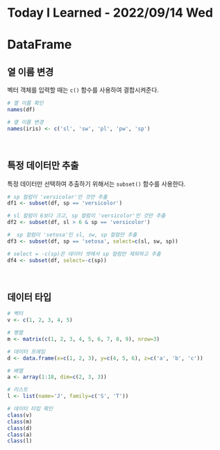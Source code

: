 # Today I Learned - 2022/09/14 Wed

# DataFrame
## 열 이름 변경
벡터 객체를 입력할 때는 `c()` 함수를 사용하여 결합시켜준다.
```r
# 열 이름 확인
names(df)

# 열 이름 변경
names(iris) <- c('sl', 'sw', 'pl', 'pw', 'sp')
```
<br>

## 특정 데이터만 추출
특정 데이터만 선택하여 추출하기 위해서는 `subset()` 함수를 사용한다.
```r
# sp 컬럼이 'versicolor'인 것만 추출
df1 <- subset(df, sp == 'versicolor')

# sl 컬럼이 6보다 크고, sp 컬럼이 'versicolor'인 것만 추출
df2 <- subset(df, sl > 6 & sp == 'versicolor')

#  sp 컬럼이 'setosa'인 sl, sw, sp 컬럼만 추출
df3 <- subset(df, sp == 'setosa', select=c(sl, sw, sp))

# select = -c(sp)은 데이터 셋에서 sp 컬럼만 제외하고 추출
df4 <- subset(df, select=-c(sp))
```
<br>

## 데이터 타입
```r
# 벡터
v <- c(1, 2, 3, 4, 5)

# 행렬
m <- matrix(c(1, 2, 3, 4, 5, 6, 7, 8, 9), nrow=3)

# 데이터 프레임
d <- data.frame(x=c(1, 2, 3), y=c(4, 5, 6), z=c('a', 'b', 'c'))

# 배열
a <- array(1:18, dim=c(2, 3, 3))

# 리스트
l <- list(name='J', family=c('S', 'T'))

# 데이터 타입 확인
class(v)
class(m)
class(d)
class(a)
class(l)
```
